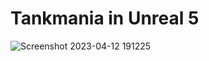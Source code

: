 # Tankmania in Unreal 5

![Screenshot 2023-04-12 191225](https://user-images.githubusercontent.com/6410204/231607331-788580ac-057f-4a1d-b383-ebdc155055da.png)
